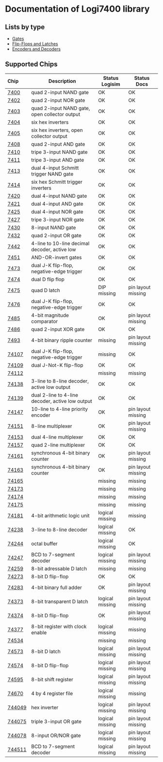# Documentation of Logi7400 library

## Lists by type

- [Gates](gates.md)
- [Flip-Flops and Latches](flip_flops.md)
- [Encoders and Decoders](encoders_decoders.md)


## Supported Chips

| Chip                | Description                                      | Status Logisim  | Status Docs        |
|:------------------- | ------------------------------------------------ | --------------- | ------------------ |
| [7400](7400.md)     | quad 2-input NAND gate                           | OK              | OK                 |
| [7402](7402.md)     | quad 2-input NOR gate                            | OK              | OK                 |
| [7403](7403.md)     | quad 2-input NAND gate, open collector output    | OK              | OK                 |
| [7404](7404.md)     | six hex inverters                                | OK              | OK                 |
| [7405](7405.md)     | six hex inverters, open collector output         | OK              | OK                 |
| [7408](7408.md)     | quad 2-input AND gate                            | OK              | OK                 |
| [7410](7410.md)     | tripe 3-input NAND gate                          | OK              | OK                 |
| [7411](7411.md)     | tripe 3-input AND gate                           | OK              | OK                 |
| [7413](7413.md)     | dual 4-input Schmitt trigger NAND gate           | OK              | OK                 |
| [7414](7414.md)     | six hex Schmitt trigger inverters                | OK              | OK                 |
| [7420](7420.md)     | dual 4-input NAND gate                           | OK              | OK                 |
| [7421](7421.md)     | dual 4-input AND gate                            | OK              | OK                 |
| [7425](7425.md)     | dual 4-input NOR gate                            | OK              | OK                 |
| [7427](7427.md)     | tripe 3-input NOR gate                           | OK              | OK                 |
| [7430](7430.md)     | 8-input NAND gate                                | OK              | OK                 |
| [7432](7432.md)     | quad 2-input OR gate                             | OK              | OK                 |
| [7442](7442.md)     | 4-line to 10-line decimal decoder, active low    | OK              | OK                 |
| [7451](7451.md)     | AND-OR-invert gates                              | OK              | OK                 |
| [7473](7473.md)     | dual J-K flip-flop, negative-edge trigger        | OK              | OK                 |
| [7474](7474.md)     | dual D flip flop                                 | OK              | OK                 |
| [7475](7475.md)     | quad D latch                                     | DIP missing     | pin layout missing |
| [7476](7476.md)     | dual J-K flip-flop, negative-edge trigger        | OK              | OK                 |
| [7485](7485.md)     | 4-bit magnitude comparator                       | OK              | pin layout missing |
| [7486](7486.md)     | quad 2-input XOR gate                            | OK              | OK                 |
| [7493](7493.md)     | 4-bit binary ripple counter                      | missing         | pin layout missing |
| [74107](74107.md)   | dual J-K flip-flop, negative-edge trigger        | missing         | OK                 |
| [74109](74109.md)   | dual J-Not-K flip-flop                           | OK              | OK                 |
| [74112](74112.md)   |                                                  | missing         | missing            |
| [74138](74138.md)   | 3-line to 8-line decoder, active low output      | OK              | OK                 |
| [74139](74139.md)   | dual 2-line to 4-line decoder, active low output | OK              | OK                 |
| [74147](74147.md)   | 10-line to 4-line priority encoder               | OK              | pin layout missing |
| [74151](74151.md)   | 8-line multiplexer                               | OK              | pin layout missing |
| [74153](74153.md)   | dual 4-line multiplexer                          | OK              | OK                 |
| [74157](74157.md)   | quad 2-line multiplexer                          | OK              | OK                 |
| [74161](74161.md)   | synchronous 4-bit binary counter                 | OK              | pin layout missing |
| [74163](74163.md)   | synchronous 4-bit binary counter                 | OK              | pin layout missing |
| [74165](74165.md)   |                                                  | missing         | missing            |
| [74173](74173.md)   |                                                  | missing         | missing            |
| [74174](74174.md)   |                                                  | missing         | missing            |
| [74175](74175.md)   |                                                  | missing         | missing            |
| [74181](74181.md)   | 4-bit arithmetic logic unit                      | logical missing | missing            |
| [74238](74238.md)   | 3-line to 8-line decoder                         | logical missing | OK                 |
| [74244](74244.md)   | octal buffer                                     | logical missing | OK                 |
| [74247](74247.md)   | BCD to 7-segment decoder                         | logical missing | pin layout missing |
| [74259](74259.md)   | 8-bit adressable D latch                         | missing         | missing            |
| [74273](74273.md)   | 8-bit D flip-flop                                | OK              | OK                 |
| [74283](74283.md)   | 4-bit binary full adder                          | OK              | pin layout missing |
| [74373](74373.md)   | 8-bit transparent D latch                        | logical missing | pin layout missing |
| [74374](74374.md)   | 8-bit D flip-flop                                | OK              | pin layout missing |
| [74377](74377.md)   | 8-bit register with clock enable                 | logical missing | missing            |
| [74534](74534.md)   |                                                  | missing         | missing            |
| [74573](74573.md)   | 8-bit D latch                                    | logical missing | pin layout missing |
| [74574](74574.md)   | 8-bit D flip-flop                                | logical missing | pin layout missing |
| [74595](74595.md)   | 8-bit shift register                             | logical missing | pin layout missing |
| [74670](74670.md)   | 4 by 4 register file                             | logical missing | missing            |
| [744049](744049.md) | hex inverter                                     | logical missing | pin layout missing |
| [744075](744075.md) | triple 3-input OR gate                           | logical missing | pin layout missing |
| [744078](744078.md) | 8-input OR/NOR gate                              | logical missing | pin layout missing |
| [744511](744511.md) | BCD to 7-segment decoder                         | logical missing | pin layout missing |

